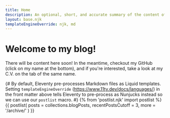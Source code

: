 ```yaml
---
title: Home
description: An optional, short, and accurate summary of the content of the page.
layout: base.njk
templateEngineOverride: njk, md
---
```


# Welcome to my blog!

There will be content here soon! In the meantime, checkout my GitHub (click on my 
name at the bottom), and if you're interested, take a look at my C.V. on the tab
of the same name.

{# By default, Eleventy pre-processes Markdown files as Liquid templates. Setting `templateEngineOverride` (https://www.11ty.dev/docs/languages/) in the front matter above tells Eleventy to pre-process as Nunjucks instead so we can use our `postlist` macro. #}
{% from 'postlist.njk' import postlist %}
{{ postlist(
	posts = collections.blogPosts,
	recentPostsCutoff = 3,
	more = '/archive/'
) }}
